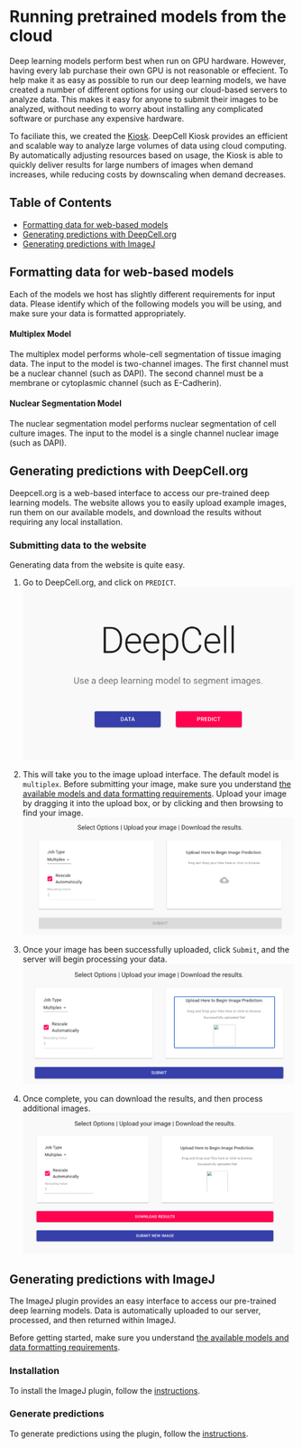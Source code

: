 # Running pretrained models from the cloud

Deep learning models perform best when run on GPU hardware. However, having every lab purchase their own GPU is not reasonable or effecient. To help make it as easy as possible to run our deep learning models, we have created a number of different options for using our cloud-based servers to analyze data. This makes it easy for anyone to submit their images to be analyzed, without needing to worry about installing any complicated software or purchase any expensive hardware. 

To faciliate this, we created the [Kiosk](https://github.com/vanvalenlab/kiosk-console). DeepCell Kiosk provides an efficient and scalable way to analyze large volumes of data using cloud computing. By automatically adjusting resources based on usage, the Kiosk is able to quickly deliver results for large numbers of images when demand increases, while reducing costs by downscaling when demand decreases.

## Table of Contents

* [Formatting data for web-based models](#formatting-data-for-web-based-models)
* [Generating predictions with DeepCell.org](#generating-predictions-with-deepcellorg)
* [Generating predictions with ImageJ](#generating-predictions-with-imagej)

## Formatting data for web-based models

Each of the models we host has slightly different requirements for input data. Please identify which of the following models you will be using, and
make sure your data is formatted appropriately. 

#### Multiplex Model

The multiplex model performs whole-cell segmentation of tissue imaging data. The input to the model is two-channel images. The first channel must be a nuclear channel (such as DAPI). The second channel must be a membrane or cytoplasmic channel (such as E-Cadherin).

#### Nuclear Segmentation Model

The nuclear segmentation model performs nuclear segmentation of cell culture images. The input to the model is a single channel nuclear image (such as DAPI). 

## Generating predictions with DeepCell.org

Deepcell.org is a web-based interface to access our pre-trained deep learning models. The website allows you to easily upload example images, run them on our available models, and download the results without requiring any local installation.

### Submitting data to the website

Generating data from the website is quite easy.

1. Go to DeepCell.org, and click on `PREDICT`.
![image](resources/DeepCell_website_predict.png)

2. This will take you to the image upload interface. The default model is `multiplex`. Before submitting your image, make sure you understand [the available models and data formatting requirements](models.md). Upload your image by dragging it into the upload box, or by clicking and then browsing to find your image.
![image](resources/DeepCell_website_upload.png)

3. Once your image has been successfully uploaded, click `Submit`, and the server will begin processing your data.
![image](resources/DeepCell_website_submit.png)

4. Once complete, you can download the results, and then process additional images.
![image](resources/DeepCell_website_download.png)

## Generating predictions with ImageJ

The ImageJ plugin provides an easy interface to access our pre-trained deep learning models. Data is automatically uploaded to our server, processed, and then returned within ImageJ.

Before getting started, make sure you understand [the available models and data formatting requirements](README.md/#formatting-data-for-web-based-models).

### Installation

To install the ImageJ plugin, follow the [instructions](https://github.com/vanvalenlab/kiosk-imageJ-plugin#how-to-install).

### Generate predictions

To generate predictions using the plugin, follow the [instructions](https://github.com/vanvalenlab/kiosk-imageJ-plugin#how-to-run-the-plugin).
